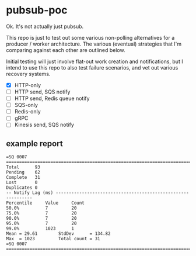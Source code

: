 # pubsub-poc

Ok. It's not actually just pubsub.

This repo is just to test out some various non-polling alternatives for a 
producer / worker architecture. The various (eventual) strategies that I'm
comparing against each other are outlined below.

Initial testing will just involve flat-out work creation and notifications,
but I intend to use this repo to also test failure scenarios, and vet out
various recovery systems.

* [x] HTTP-only 
* [ ] HTTP send, SQS notify
* [ ] HTTP send, Redis queue notify
* [ ] SQS-only
* [ ] Redis-only
* [ ] gRPC
* [ ] Kinesis send, SQS notify

## example report

```
=SQ 0007 =======================================================================
Total      93
Pending    62
Complete   31
Lost       0
Duplicates 0
-- Notify Lag (ms) -------------------------------------------------------------
Percentile     Value     Count
50.0%          7         20
75.0%          7         20
90.0%          7         20
95.0%          7         20
99.0%          1023      1
Mean = 29.61        StdDev      = 134.82
Max  = 1023         Total count = 31
=SQ 0007 =======================================================================
```
